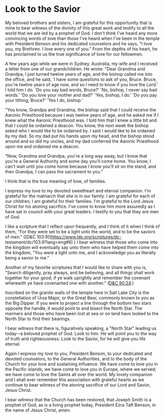 # Look to the Savior

My beloved brothers and sisters, I am grateful for this opportunity that is
mine to bear witness of the divinity of this great work and testify to all the
world that we are led by a prophet of God. I don't think I've heard any more
convincing words of love than those I've heard when I've been in the temple
with President Benson and his dedicated counselors and he says, "I love you,
my Brethren. I love every one of you." From the depths of his heart, he has
proclaimed to us the true significance of love for our fellowmen.

A few years ago while we were in Sydney, Australia, my wife and I received a
letter from one of our grandchildren. He wrote: "Dear Grandma and Grandpa, I
just turned twelve years of age, and the bishop called me into the office, and
he said, 'I have some questions to ask of you, Bruce. Bruce, you're twelve
years of age now, and so I need to know if you love the Lord.' I told him I
do. 'Do you say bad words, Bruce?' 'No, bishop, I never say bad words.' 'Do
you love your mother and dad?' 'Yes, bishop, I do.' 'Do you pay your tithing,
Bruce?' 'Yes I do, bishop.'

"You know, Grandpa and Grandma, the bishop said that I could receive the
Aaronic Priesthood because I was twelve years of age, and he asked me if I
knew what the Aaronic Priesthood was. I told him that I knew a little bit and
that I could be ordained a deacon. You know, the next week the bishop asked
who I would like to be ordained by. I said I would like to be ordained by my
dad. So my dad put his hands upon my head, and the bishop stood around and so
did my uncles, and my dad conferred the Aaronic Priesthood upon me and
ordained me a deacon.

"Now, Grandma and Grandpa, you're a long way away, but I know that you're a
General Authority and some day you'll come home. You know, I can't wait until
you come home because I know you'll sit on the stand, and then Grandpa, I can
pass the sacrament to you."

I think that is the true meaning of love, of families.

I express my love to my devoted sweetheart and eternal companion. I'm grateful
for the matriarch that she is in our family. I am grateful for each of our
children; I am grateful for their families. I'm grateful to the Lord Jesus
Christ for his atoning sacrifice. I've come to know him more assuredly as I
have sat in council with your great leaders. I testify to you that they are
men of God.

I like a scripture that I reflect upon frequently, and I think of it when I
think of them, "For they were set to be a light unto the world, and to be the
saviors of men." ([D&amp;C 103:9](https://www.lds.org/scriptures/dc-
testament/dc/103.9?lang=eng#8).) I bear witness that those who come into the
kingdom will eventually say unto them who have helped them come into the
kingdom, "You were a light unto me, and I acknowledge you as literally being a
savior to me."

Another of my favorite scriptures that I would like to share with you is,
"Search diligently, pray always, and be believing, and all things shall work
together for your good, if ye walk uprightly and remember the covenant
wherewith ye have covenanted one with another." ([D&amp;C
90:24](https://www.lds.org/scriptures/dc-testament/dc/90.24?lang=eng#23).)

Inscribed on the granite walls of the temple here in Salt Lake City is the
constellation of Ursa Major, or the Great Bear, commonly known to you as the
Big Dipper. If you were to project a line through the bottom two stars
opposite the handle, it would point to and bisect the North Star. The mariners
and those who have been lost at sea or on land have looked to the North Star
to find their bearings.

I bear witness that there is, figuratively speaking, a "North Star" leading us
today--a beloved prophet of God. Look to him. He will point you to the way of
truth and righteousness. Look to the Savior, for he will give you life
eternal.

Again I express my love to you, President Benson, to your dedicated and
devoted counselors, to the General Authorities, and to the body of the Church
for your love and sustaining influence. We have come to love you in the
Pacific islands; we have come to love you in Europe, where we served; we have
come to love the Saints all over the world. My lovely companion and I shall
ever remember this association with grateful hearts as we continue to bear
witness of the atoning sacrifice of our Lord and Savior, Jesus Christ.

I bear witness that the Church has been restored, that Joseph Smith is a
prophet of God, as is a living prophet today, President Ezra Taft Benson, in
the name of Jesus Christ, amen.

